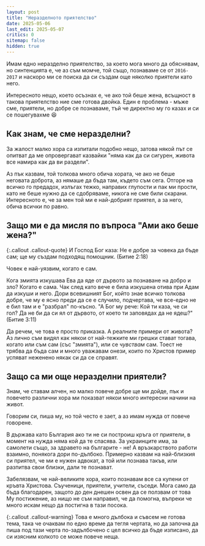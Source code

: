 ```yaml
---
layout: post
title: "Неразделното приятелство"
date: 2025-05-06
last_edit: 2025-05-07
critics: 0
sitemap: false
hidden: true
---
```


Имам едно неразделно приятелство, за което мога много да обяснявам, но синтенцията е, че аз съм момче, той също, познаваме се от `2016-2017` и наскоро ми се поиска да си създам още няколко приятели като него.

Интересното нещо, което осъзнах е, че ако той беше жена, всъщност в такова приятелство ние сме готова двойка. Един е проблема - мъже сме, приятели, но добре се познаваме, тъй че директно му го казах и си се пошегувахме 😆

## Как знам, че сме неразделни?

За жалост малко хора са изпитали подобно нещо, затова някой път се опитват да ме опровергават казвайки "няма как да си сигурен, живота все намира как да ви раздели".

Аз пък казвам, той толкова много обича хората, че ако не беше неговата доброта, аз нямаше да бъда там, където съм сега. Отгоре на всичко го предадох, излъгах тежко, направих глупости и пак ми прости, като не беше нужно да се сдобряваме, никога не сме били скарани. Интересното е, че за мен той ми е най-добрият приятел, а за него, обича всички по равно.

## Защо ми е да мисля по въпроса "Ами ако беше жена?"

{:.callout .callout-quote}
И Господ Бог каза: Не е добре за човека да бъде сам; ще му създам подходящ помощник. (Битие 2:18)

Човек е най-уязвим, когато е сам.

Кога змията изкушава Ева да яде от дървото за познаване на добро и зло? Когато е сама. Чак след като вече е била изкушена отива при Адам да изкуши и него. Дори всевишният Бог, който знае всичко толкова добре, че му е ясно преди да се е случило, подчертава, че все-едно не е бил там и е "разбрал" по-късно. "А Бог му рече: Кой ти каза, че си гол? Да не би да си ял от дървото, от което ти заповядах да не ядеш?" (Битие 3:11)

Да речем, че това е просто приказка. А реалните примери от живота? Аз лично съм видял как някои от най-тежките ми грешки стават тогава, когато или съм сам (със "змията"), или се *чувствам* сам. Тоест не трябва да бъда сам и много уважавам онези, които по Христов пример успяват неженено някак си да се справят.

## Защо са ми още неразделни приятели?

Знам, че ставам алчен, но малко повече добре ще ми дойде, пък и повечето различни хора ми показват някои много интересни начини на живот.

Говорим си, пиша му, но той често е зает, а аз имам нужда от повече говорене.

В държава като България ако ти не си построиш кръга от приятели, в момент на нужда няма кой да те спасява. За украинците има, за самолети също, за здравето на българите - не! А връзкарството работи взаимно, понякога дори по-дълбоко. Примерно казвам на най-близкия си приятел, че ми е нужен адвокат, а той или познава такъв, или разпитва свои близки, дали те познават.

Забелязвам, че най-великите хора, които познавам все са купени от кръвта Христова. Съученици, приятели, учители, съседи. Мога само да бъда благодарен, защото до ден днешен освен да се ползвам от това Му постижение, аз нищо не съм направил, че да помогна, въпреки че много искам нещо да постигна в тази посока.

{:.callout .callout-warning}
Това е много дълбока и съвсем не готова тема, така че очаквам по едно време да тегля чертата, но да започна да пиша под тази черта по-задълбочено с цел всичко да бъде изписано, да си изясним колкото се може повече неща.
